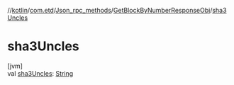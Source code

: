 //[kotlin](../../../../index.md)/[com.etd](../../index.md)/[Json_rpc_methods](../index.md)/[GetBlockByNumberResponseObj](index.md)/[sha3Uncles](sha3-uncles.md)

# sha3Uncles

[jvm]\
val [sha3Uncles](sha3-uncles.md): [String](https://kotlinlang.org/api/latest/jvm/stdlib/kotlin/-string/index.html)
